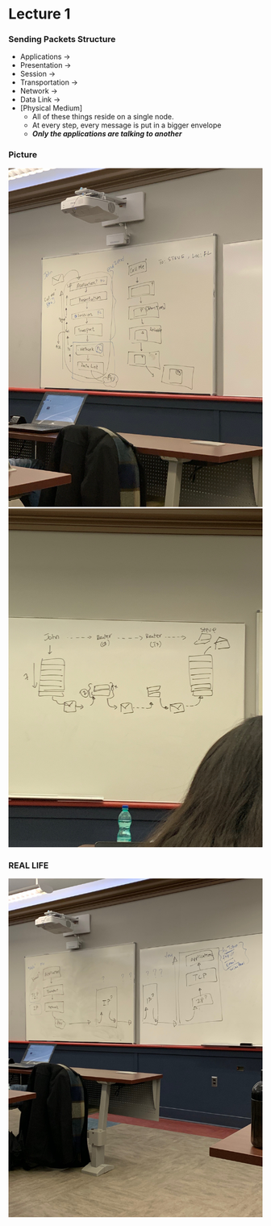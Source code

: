 # Lecture 1

### Sending Packets Structure 

- Applications -> 
- Presentation -> 
- Session -> 
- Transportation -> 
- Network -> 
- Data Link -> 
- [Physical Medium]
    - All of these things reside on a single node. 
    - At every step, every message is put in a bigger envelope 
    - ***Only the applications are talking to another***


### Picture 

![](2.JPG)
![](3.JPG)


### REAL LIFE 

![](4.JPG)
